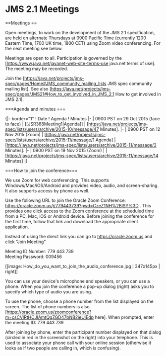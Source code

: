 # JMS 2.1 Meetings</h1>

==Meetings ==

Open meetings, to work on the development of the JMS 2.1 specification, are held on alternate Thursdays at 0900 Pacific Time (currently 1200 Eastern Time, 1700 UK time, 1800 CET) using Zoom video conferencing. For the next meeting see below.

Meetings are open to all.  Participation is governed  by the [https://www.java.net/javanet-web-site-terms-use java.net terms of use]. The meeting may be recorded.

Join the [https://java.net/projects/jms-spec/pages/Home#JMS_community_mailing_lists JMS spec community mailing list]. See also [https://java.net/projects/jms-spec/pages/JMS21#How_to_get_involved_in_JMS_2.1 How to get involved in JMS 2.1].

===Agenda and minutes ===

{|- border="1"
! Date
! Agenda
! Minutes
|-
| 0900 PST on 29 Oct 2015 (face to face)
| [[JSR368Meeting1|Agenda]]
| [https://java.net/projects/jms-spec/lists/users/archive/2015-10/message/47 Minutes].
|-
| 0900 PST on 12 Nov 2015 (Zoom)
| [https://java.net/projects/jms-spec/lists/users/archive/2015-11/message/1 Agenda]
| [https://java.net/projects/jms-spec/lists/users/archive/2015-11/message/3 Minutes].
|-
| 0900 PST on 19 Nov 2015 (Zoom)
| 
| [https://java.net/projects/jms-spec/lists/users/archive/2015-11/message/14 Minutes]
|} 

===How to join the conference===

We use Zoom for web conferencing. This supports Windows/Mac/iOS/Android and provides video, audio, and screen-sharing. It also supports access by phone as well.

Use the following URL to join the Oracle Zoom Conference: https://oracle.zoom.us/j/779443739?pwd=CzeZ1NH%2BlSY%3D . This provides one click access to the Zoom conference at the scheduled time from a PC, Mac, iOS or Android device. Before joining the conference for the first time, follow that link and download the appropriate client application.

Instead of using the direct link you can go to https://oracle.zoom.us and click "Join Meeting"

Meeting ID Number: 779 443 739<br/>
Meeting Password: 009456

[[image:  How_do_you_want_to_join_the_audio_conference.jpg | 347x145px | right]] 

You can use your device's microphone and speakers, or you can use a phone. When you join the conference a pop-up dialog (right) asks you to specify which type of audio you are using. 

To use the phone, choose a phone number from the list displayed on the screen. The list of phone numbers is also [https://oracle.zoom.us/zoomconference?m=csCVlRtHCJIAmtQgZGD47bNB2ieUiEdp here]. 
When prompted, enter the meeting ID: 779 443 739

After joining by phone, enter the participant number displayed on that dialog (circled in red in the screenshot on the right) into your telephone. This is used to associate your phone call with your online session (otherwise it looks as if two people are calling in, which is confusing).
